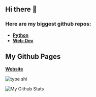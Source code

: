 ## Hi there 👋

### Here are my biggest github repos:
- [**Python**](https://github.com/NoJamesHere/PythonProjects)
- [**Web-Dev**](https://github.com/NoJamesHere/Javascriptt)

## My Github Pages
[**Website**](https://nojameshere.github.io/Javascriptt/)

![type shi](https://media2.giphy.com/media/v1.Y2lkPTc5MGI3NjExYTUxb2tvc2Jud3V6Z3I1YTVleTY3amw5emk3cTE4ajdtdjVudXZhMCZlcD12MV9pbnRlcm5hbF9naWZfYnlfaWQmY3Q9Zw/3y0oCOkdKKRi0/giphy.gif)

![My Github Stats](https://github-readme-stats.vercel.app/api?username=nojameshere&show_icons=true&theme=radical)
<!--
**NoJamesHere/NoJamesHere** is a ✨ _special_ ✨ repository because its `README.md` (this file) appears on your GitHub profile.

Here are some ideas to get you started:

- 🔭 I’m currently working on ...
- 🌱 I’m currently learning ...
- 👯 I’m looking to collaborate on ...
- 🤔 I’m looking for help with ...
- 💬 Ask me about ...
- 📫 How to reach me: ...
- 😄 Pronouns: ...
- ⚡ Fun fact: ...
-->
